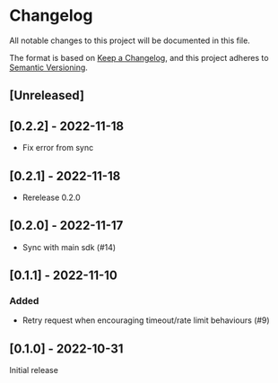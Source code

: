 # Changelog
All notable changes to this project will be documented in this file.

The format is based on [Keep a Changelog](https://keepachangelog.com/en/1.0.0/),
and this project adheres to [Semantic Versioning](https://semver.org/spec/v2.0.0.html).

## [Unreleased]

## [0.2.2] - 2022-11-18
- Fix error from sync

## [0.2.1] - 2022-11-18
- Rerelease 0.2.0

## [0.2.0] - 2022-11-17

- Sync with main sdk (#14)

## [0.1.1] - 2022-11-10

### Added
- Retry request when encouraging timeout/rate limit behaviours (#9)


## [0.1.0] - 2022-10-31

Initial release
